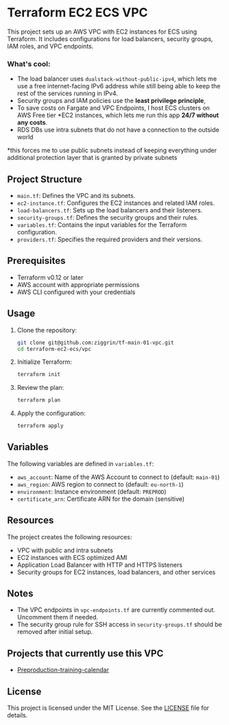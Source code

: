 # Terraform EC2 ECS VPC

This project sets up an AWS VPC with EC2 instances for ECS using Terraform. It includes configurations for load balancers, security groups, IAM roles, and VPC endpoints.

### What's cool:

- The load balancer uses `dualstack-without-public-ipv4`, which lets me use a free internet-facing IPv6 address while still being able to keep the rest of the services running in IPv4.
- Security groups and IAM policies use the **least privilege principle**, 
- To save costs on Fargate and VPC Endpoints, I host ECS clusters on AWS Free tier *EC2 instances, which lets me run this app **24/7 without any costs**.
- RDS DBs use intra subnets that do not have a connection to the outside world

*this forces me to use public subnets instead of keeping everything under additional protection layer that is granted by private subnets

## Project Structure

- `main.tf`: Defines the VPC and its subnets.
- `ec2-instance.tf`: Configures the EC2 instances and related IAM roles.
- `load-balancers.tf`: Sets up the load balancers and their listeners.
- `security-groups.tf`: Defines the security groups and their rules.
- `variables.tf`: Contains the input variables for the Terraform configuration.
- `providers.tf`: Specifies the required providers and their versions.

## Prerequisites

- Terraform v0.12 or later
- AWS account with appropriate permissions
- AWS CLI configured with your credentials

## Usage

1. Clone the repository:
    ```sh
    git clone git@github.com:ziggrin/tf-main-01-vpc.git
    cd terraform-ec2-ecs/vpc
    ```

2. Initialize Terraform:
    ```sh
    terraform init
    ```

3. Review the plan:
    ```sh
    terraform plan
    ```

4. Apply the configuration:
    ```sh
    terraform apply
    ```

## Variables

The following variables are defined in `variables.tf`:

- `aws_account`: Name of the AWS Account to connect to (default: `main-01`)
- `aws_region`: AWS region to connect to (default: `eu-north-1`)
- `environment`: Instance environment (default: `PREPROD`)
- `certificate_arn`: Certificate ARN for the domain (sensitive)

## Resources

The project creates the following resources:

- VPC with public and intra subnets
- EC2 instances with ECS optimized AMI
- Application Load Balancer with HTTP and HTTPS listeners
- Security groups for EC2 instances, load balancers, and other services

## Notes

- The VPC endpoints in `vpc-endpoints.tf` are currently commented out. Uncomment them if needed.
- The security group rule for SSH access in `security-groups.tf` should be removed after initial setup.

## Projects that currently use this VPC

- [Preproduction-training-calendar](https://github.com/ziggrin/tf-preprod-training-calendar)

## License

This project is licensed under the MIT License. See the [LICENSE](LICENSE) file for details.
